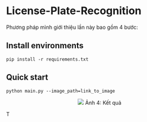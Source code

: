 # License-Plate-Recognition
Phương pháp mình giới thiệu lần này bao gồm 4 bước: <br>

## Install environments
```
pip install -r requirements.txt
```

## Quick start
```
python main.py --image_path=link_to_image 
```

   <p align="center" >
   <img src="https://images.viblo.asia/877154c3-929f-431c-a728-4a994acf6869.png" >
    Ảnh 4:  Kết quả
</p>

T
